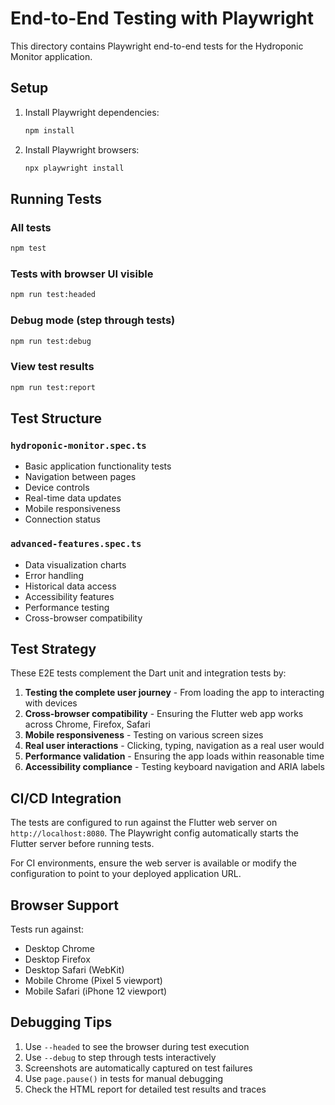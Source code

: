 # End-to-End Testing with Playwright

This directory contains Playwright end-to-end tests for the Hydroponic Monitor application.

## Setup

1. Install Playwright dependencies:
   ```bash
   npm install
   ```

2. Install Playwright browsers:
   ```bash
   npx playwright install
   ```

## Running Tests

### All tests
```bash
npm test
```

### Tests with browser UI visible
```bash
npm run test:headed
```

### Debug mode (step through tests)
```bash
npm run test:debug
```

### View test results
```bash
npm run test:report
```

## Test Structure

### `hydroponic-monitor.spec.ts`
- Basic application functionality tests
- Navigation between pages
- Device controls
- Real-time data updates
- Mobile responsiveness
- Connection status

### `advanced-features.spec.ts`
- Data visualization charts
- Error handling
- Historical data access
- Accessibility features
- Performance testing
- Cross-browser compatibility

## Test Strategy

These E2E tests complement the Dart unit and integration tests by:

1. **Testing the complete user journey** - From loading the app to interacting with devices
2. **Cross-browser compatibility** - Ensuring the Flutter web app works across Chrome, Firefox, Safari
3. **Mobile responsiveness** - Testing on various screen sizes
4. **Real user interactions** - Clicking, typing, navigation as a real user would
5. **Performance validation** - Ensuring the app loads within reasonable time
6. **Accessibility compliance** - Testing keyboard navigation and ARIA labels

## CI/CD Integration

The tests are configured to run against the Flutter web server on `http://localhost:8080`.
The Playwright config automatically starts the Flutter server before running tests.

For CI environments, ensure the web server is available or modify the configuration
to point to your deployed application URL.

## Browser Support

Tests run against:
- Desktop Chrome
- Desktop Firefox
- Desktop Safari (WebKit)
- Mobile Chrome (Pixel 5 viewport)
- Mobile Safari (iPhone 12 viewport)

## Debugging Tips

1. Use `--headed` to see the browser during test execution
2. Use `--debug` to step through tests interactively
3. Screenshots are automatically captured on test failures
4. Use `page.pause()` in tests for manual debugging
5. Check the HTML report for detailed test results and traces